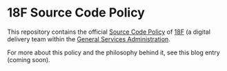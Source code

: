 # 18F Source Code Policy

This repository contains the official [Source Code Policy](18f-source-code-policy.txt) of [18F](https://18f.gsa.gov/) (a digital delivery team within the [General Services Administration](https://gsa.gov).

For more about this policy and the philosophy behind it, see this blog entry (coming soon).
